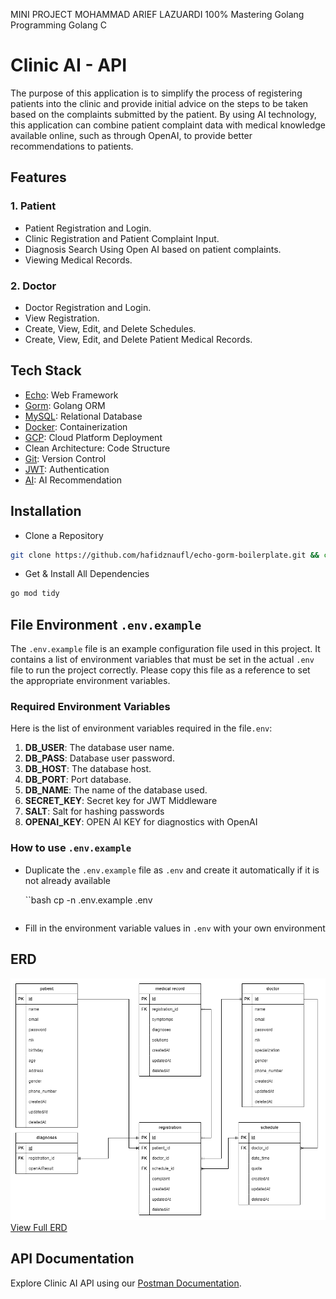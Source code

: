 MINI PROJECT MOHAMMAD ARIEF LAZUARDI
100% Mastering Golang Programming
Golang C

# Clinic AI - API

The purpose of this application is to simplify the process of registering patients into the clinic and provide initial advice on the steps to be taken based on the complaints submitted by the patient. By using AI technology, this application can combine patient complaint data with medical knowledge available online, such as through OpenAI, to provide better recommendations to patients.

## Features

### 1. Patient

- Patient Registration and Login.
- Clinic Registration and Patient Complaint Input.
- Diagnosis Search Using Open AI based on patient complaints.
- Viewing Medical Records.

### 2. Doctor

- Doctor Registration and Login.
- View Registration.
- Create, View, Edit, and Delete Schedules.
- Create, View, Edit, and Delete Patient Medical Records.

## Tech Stack

- [Echo](https://echo.labstack.com/): Web Framework
- [Gorm](https://gorm.io/): Golang ORM
- [MySQL](https://www.mysql.com/): Relational Database
- [Docker](https://www.docker.com/): Containerization
- [GCP](https://cloud.google.com//): Cloud Platform Deployment
- Clean Architecture: Code Structure
- [Git](https://git-scm.com/): Version Control
- [JWT](https://jwt.io/): Authentication
- [AI](https://platform.openai.com/playground): AI Recommendation

## Installation

- Clone a Repository

```bash
git clone https://github.com/hafidznaufl/echo-gorm-boilerplate.git && cd echo-gorm-boilerplate
```

- Get & Install All Dependencies

```bash
go mod tidy
```

## File Environment `.env.example`

The `.env.example` file is an example configuration file used in this project. It contains a list of environment variables that must be set in the actual `.env` file to run the project correctly. Please copy this file as a reference to set the appropriate environment variables.

### Required Environment Variables

Here is the list of environment variables required in the file`.env`:

1. **DB_USER**: The database user name.
2. **DB_PASS**: Database user password.
3. **DB_HOST**: The database host.
4. **DB_PORT**: Port database.
5. **DB_NAME**: The name of the database used.
6. **SECRET_KEY**: Secret key for JWT Middleware
7. **SALT**: Salt for hashing passwords
8. **OPENAI_KEY**: OPEN AI KEY for diagnostics with OpenAI

### How to use `.env.example`

- Duplicate the `.env.example` file as `.env` and create it automatically if it is not already available

  ``bash
  cp -n .env.example .env

  ```

  ```

- Fill in the environment variable values in `.env` with your own environment

## ERD

![ERD](./docs/clinic-ai-erd.png)
[View Full ERD](https://drive.google.com/file/d/1DqCH-WJ7pB8S69n08bwxjbLXrfasAx0Y/view?usp=sharing)

## API Documentation

Explore Clinic AI API using our [Postman Documentation](https://documenter.getpostman.com/view/24198072/2s9YXb95bM).
